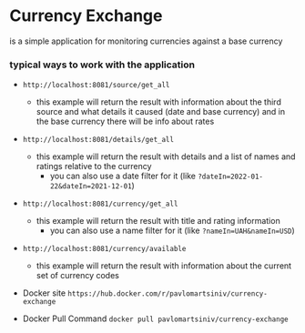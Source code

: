  # Currency Exchange 
is a simple application for monitoring currencies against a base currency

 ### typical ways to work with the application

 - `http://localhost:8081/source/get_all`
    - this example will return the result with information about the third
   source and what details it caused (date and base currency) 
   and in the base currency there will be info about rates
 - `http://localhost:8081/details/get_all`
   - this example will return the result with details and a list
   of names and ratings relative to the currency
      - you can also use a date filter for it (like `?dateIn=2022-01-22&dateIn=2021-12-01`)
 - `http://localhost:8081/currency/get_all`
   - this example will return the result with title and rating information
     - you can also use a name filter for it (like `?nameIn=UAH&nameIn=USD`)
 - `http://localhost:8081/currency/available`
   - this example will return the result with information about the current set of currency codes
   
 - Docker site `https://hub.docker.com/r/pavlomartsiniv/currency-exchange`
 
 - Docker Pull Command `docker pull pavlomartsiniv/currency-exchange`